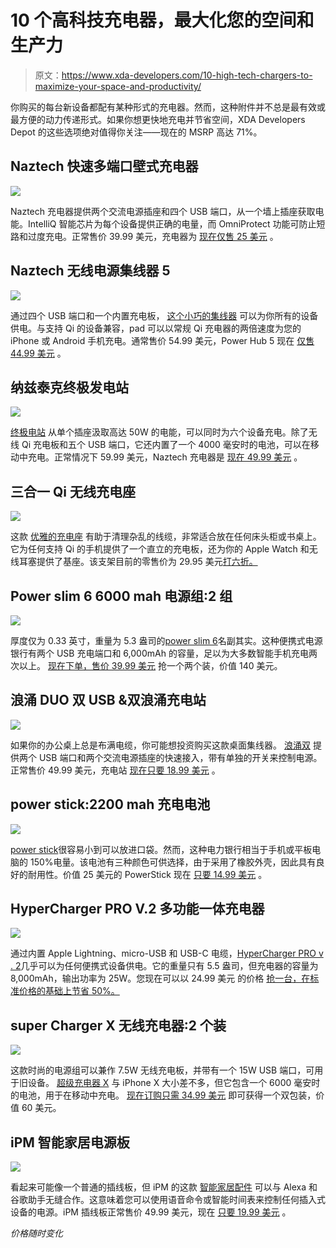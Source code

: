# 10 个高科技充电器，最大化您的空间和生产力

> 原文：<https://www.xda-developers.com/10-high-tech-chargers-to-maximize-your-space-and-productivity/>

你购买的每台新设备都配有某种形式的充电器。然而，这种附件并不总是最有效或最方便的动力传递形式。如果你想更快地充电并节省空间，XDA Developers Depot 的这些选项绝对值得你关注——现在的 MSRP 高达 71%。

## **Naztech 快速多端口壁式充电器**

**![](img/194b6db63de0309a498714d1b91e3096.png)**

Naztech 充电器[](https://depot.xda-developers.com/sales/naztech-fast-multi-device-charger-black?utm_source=xda-developers.com&utm_medium=referral&utm_campaign=naztech-fast-multi-device-charger-black&utm_term=scsf-372011&utm_content=a0x1P000004NIll&scsonar=1)提供两个交流电源插座和四个 USB 端口，从一个墙上插座获取电能。IntelliQ 智能芯片为每个设备提供正确的电量，而 OmniProtect 功能可防止短路和过度充电。正常售价 39.99 美元，充电器为 [现在仅售 25 美元](https://depot.xda-developers.com/sales/naztech-fast-multi-device-charger-black?utm_source=xda-developers.com&utm_medium=referral&utm_campaign=naztech-fast-multi-device-charger-black&utm_term=scsf-372011&utm_content=a0x1P000004NIll&scsonar=1) 。

## **Naztech 无线电源集线器 5**

**![](img/fe20df376120bcb1ea980115d4c7c7e1.png)**

通过四个 USB 端口和一个内置充电板， [这个小巧的集线器](https://depot.xda-developers.com/sales/naztech-wireless-power-hub-5?utm_source=xda-developers.com&utm_medium=referral&utm_campaign=naztech-wireless-power-hub-5&utm_term=scsf-372042&utm_content=a0x1P000004NIll&scsonar=1) 可以为你所有的设备供电。与支持 Qi 的设备兼容，pad 可以以常规 Qi 充电器的两倍速度为您的 iPhone 或 Android 手机充电。通常售价 54.99 美元，Power Hub 5 现在 [仅售 44.99 美元](https://depot.xda-developers.com/sales/naztech-wireless-power-hub-5?utm_source=xda-developers.com&utm_medium=referral&utm_campaign=naztech-wireless-power-hub-5&utm_term=scsf-372042&utm_content=a0x1P000004NIll&scsonar=1) 。

## **纳兹泰克终极发电站**

**![](img/d01c74737e77c1cf230f6df9b1555d80.png)**

[终极电站](https://depot.xda-developers.com/sales/naztech-ultimate-power-station-5-usb-charging-hub-qi-enabled-and-an-ultra-compact-portable-battery?utm_source=xda-developers.com&utm_medium=referral&utm_campaign=naztech-ultimate-power-station-5-usb-charging-hub-qi-enabled-and-an-ultra-compact-portable-battery&utm_term=scsf-372043&utm_content=a0x1P000004NIll&scsonar=1) 从单个插座汲取高达 50W 的电能，可以同时为六个设备充电。除了无线 Qi 充电板和五个 USB 端口，它还内置了一个 4000 毫安时的电池，可以在移动中充电。正常情况下 59.99 美元，Naztech 充电器是 [现在 49.99 美元](https://depot.xda-developers.com/sales/naztech-ultimate-power-station-5-usb-charging-hub-qi-enabled-and-an-ultra-compact-portable-battery?utm_source=xda-developers.com&utm_medium=referral&utm_campaign=naztech-ultimate-power-station-5-usb-charging-hub-qi-enabled-and-an-ultra-compact-portable-battery&utm_term=scsf-372043&utm_content=a0x1P000004NIll&scsonar=1) 。

## **三合一 Qi 无线充电座**

**![](img/03df302ffc442a73335731537eefc95e.png)**

这款 [优雅的充电座](https://depot.xda-developers.com/sales/3-in-1-wireless-charging-stand?utm_source=xda-developers.com&utm_medium=referral&utm_campaign=3-in-1-wireless-charging-stand&utm_term=scsf-372044&utm_content=a0x1P000004NIll&scsonar=1) 有助于清理杂乱的线缆，非常适合放在任何床头柜或书桌上。它为任何支持 Qi 的手机提供了一个直立的充电板，还为你的 Apple Watch 和无线耳塞提供了基座。该支架目前的零售价为 29.95 美元[打六折。](https://depot.xda-developers.com/sales/3-in-1-wireless-charging-stand?utm_source=xda-developers.com&utm_medium=referral&utm_campaign=3-in-1-wireless-charging-stand&utm_term=scsf-372044&utm_content=a0x1P000004NIll&scsonar=1)

## **Power slim 6 6000 mah 电源组:2 组**

**![](img/4c3a78c0127d92ea1ff83b4e0695ee33.png)**

厚度仅为 0.33 英寸，重量为 5.3 盎司的[power slim 6](https://depot.xda-developers.com/sales/powerslim6-6000mah-power-bank-2-pack?utm_source=xda-developers.com&utm_medium=referral&utm_campaign=powerslim6-6000mah-power-bank-2-pack&utm_term=scsf-372045&utm_content=a0x1P000004NIll&scsonar=1)名副其实。这种便携式电源银行有两个 USB 充电端口和 6,000mAh 的容量，足以为大多数智能手机充电两次以上。 [现在下单，售价 39.99 美元](https://depot.xda-developers.com/sales/powerslim6-6000mah-power-bank-2-pack?utm_source=xda-developers.com&utm_medium=referral&utm_campaign=powerslim6-6000mah-power-bank-2-pack&utm_term=scsf-372045&utm_content=a0x1P000004NIll&scsonar=1) 抢一个两个装，价值 140 美元。

## **浪涌 DUO 双 USB &双浪涌充电站**

**![](img/f7d228606803d3dc00b956a8c41e88fa.png)**

如果你的办公桌上总是布满电缆，你可能想投资购买这款桌面集线器。 [浪涌双](https://depot.xda-developers.com/sales/surge-duo-dual-usb-dual-surge-charging-station-white-grey?utm_source=xda-developers.com&utm_medium=referral&utm_campaign=surge-duo-dual-usb-dual-surge-charging-station-white-grey&utm_term=scsf-372046&utm_content=a0x1P000004NIll&scsonar=1) 提供两个 USB 端口和两个交流电源插座的快速接入，带有单独的开关来控制电源。正常售价 49.99 美元，充电站 [现在只要 18.99 美元](https://depot.xda-developers.com/sales/surge-duo-dual-usb-dual-surge-charging-station-white-grey?utm_source=xda-developers.com&utm_medium=referral&utm_campaign=surge-duo-dual-usb-dual-surge-charging-station-white-grey&utm_term=scsf-372046&utm_content=a0x1P000004NIll&scsonar=1) 。

## **power stick:2200 mah 充电电池**

**![](img/d258fd4c1dff7a21561f1d14f35ab5ba.png)**

[power stick](https://depot.xda-developers.com/sales/power-stick-2200mah-yellow?utm_source=xda-developers.com&utm_medium=referral&utm_campaign=power-stick-2200mah-yellow&utm_term=scsf-372047&utm_content=a0x1P000004NIll&scsonar=1)很容易小到可以放进口袋。然而，这种电力银行相当于手机或平板电脑的 150%电量。该电池有三种颜色可供选择，由于采用了橡胶外壳，因此具有良好的耐用性。价值 25 美元的 PowerStick 现在 [只要 14.99 美元](https://depot.xda-developers.com/sales/power-stick-2200mah-yellow?utm_source=xda-developers.com&utm_medium=referral&utm_campaign=power-stick-2200mah-yellow&utm_term=scsf-372047&utm_content=a0x1P000004NIll&scsonar=1) 。

## **HyperCharger PRO V.2 多功能一体充电器**

**![](img/594bcdf74ea9acd37d4403b2faf8042c.png)**

通过内置 Apple Lightning、micro-USB 和 USB-C 电缆，[HyperCharger PRO v . 2](https://depot.xda-developers.com/sales/hypercharger-pro-v-2-all-in-one-charger?utm_source=xda-developers.com&utm_medium=referral&utm_campaign=hypercharger-pro-v-2-all-in-one-charger&utm_term=scsf-372048&utm_content=a0x1P000004NIll&scsonar=1)几乎可以为任何便携式设备供电。它的重量只有 5.5 盎司，但充电器的容量为 8,000mAh，输出功率为 25W。您现在可以以 24.99 美元 的价格 [抢一台，在标准价格的基础上节省 50%。](https://depot.xda-developers.com/sales/hypercharger-pro-v-2-all-in-one-charger?utm_source=xda-developers.com&utm_medium=referral&utm_campaign=hypercharger-pro-v-2-all-in-one-charger&utm_term=scsf-372048&utm_content=a0x1P000004NIll&scsonar=1)

## **super Charger X 无线充电器:2 个装**

**![](img/911176b095fa4ddd4f80bc4b9dce074b.png)**

这款时尚的电源组可以兼作 7.5W 无线充电板，并带有一个 15W USB 端口，可用于旧设备。 [超级充电器 X](https://depot.xda-developers.com/sales/hypercharger-x-wireless-charger-2-pack?utm_source=xda-developers.com&utm_medium=referral&utm_campaign=hypercharger-x-wireless-charger-2-pack&utm_term=scsf-372049&utm_content=a0x1P000004NIll&scsonar=1) 与 iPhone X 大小差不多，但它包含一个 6000 毫安时的电池，用于在移动中充电。 [现在订购只需 34.99 美元](https://depot.xda-developers.com/sales/hypercharger-x-wireless-charger-2-pack?utm_source=xda-developers.com&utm_medium=referral&utm_campaign=hypercharger-x-wireless-charger-2-pack&utm_term=scsf-372049&utm_content=a0x1P000004NIll&scsonar=1) 即可获得一个双包装，价值 60 美元。

## **iPM 智能家居电源板**

**![](img/9056b0d3c7bca443239e7d1249d24383.png)**

看起来可能像一个普通的插线板，但 iPM 的这款 [智能家居配件](https://depot.xda-developers.com/sales/ipm-smart-home-power-strip?utm_source=xda-developers.com&utm_medium=referral&utm_campaign=ipm-smart-home-power-strip&utm_term=scsf-372050&utm_content=a0x1P000004NIll&scsonar=1) 可以与 Alexa 和谷歌助手无缝合作。这意味着您可以使用语音命令或智能时间表来控制任何插入式设备的电源。iPM 插线板正常售价 49.99 美元，现在 [只要 19.99 美元](https://depot.xda-developers.com/sales/ipm-smart-home-power-strip?utm_source=xda-developers.com&utm_medium=referral&utm_campaign=ipm-smart-home-power-strip&utm_term=scsf-372050&utm_content=a0x1P000004NIll&scsonar=1) 。

*价格随时变化*